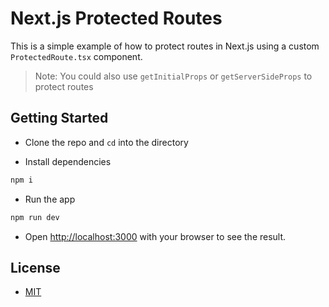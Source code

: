 # Next.js Protected Routes

This is a simple example of how to protect routes in Next.js using a custom `ProtectedRoute.tsx` component.

> Note: You could also use `getInitialProps` or `getServerSideProps` to protect routes

## Getting Started

- Clone the repo and `cd` into the directory

- Install dependencies

```bash
npm i
```

- Run the app

```bash
npm run dev
```

- Open [http://localhost:3000](http://localhost:3000) with your browser to see the result.

## License

- [MIT](LICENSE.md)
